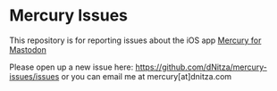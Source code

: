 # Mercury Issues

This repository is for reporting issues about the iOS app [Mercury for Mastodon](https://onmercury.app)

Please open up a new issue here: https://github.com/dNitza/mercury-issues/issues or you can email me at mercury[at]dnitza.com
